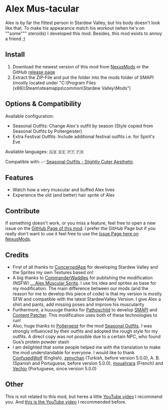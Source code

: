 # Alex Mus-tacular
Alex is by far the fittest person in Stardew Valley, but his body doesn't look like that. To make his appearance match his workout (when he's on ""some""" steroids) I developed this mod. Besides, this mod exists to annoy a friend ;)

## Install

1. Download the newest version of this mod from [NexusMods](https://www.nexusmods.com/users/96969738?tab=user+files) or the GitHub [release page](https://github.com/Molenfeuer/AlexMustacular/releases)
2. Extract the ZIP-File and put the folder into the mods folder of SMAPI (mostly located under "C:\Program Files (x86)\Steam\steamapps\common\Stardew Valley\Mods")

## Options & Compatibility

Available configuration:

- Seasonal Outfits: Change Alex's outfit by season (Style copied from Seasonal Outfits by Poltergeister)
- Extra Festival Outfits: Include additional festival outfits i.e. for Spirit's Eve

Available languages: 🇬🇧 🇩🇪 🇵🇹 🇫🇷

Compatible with: ✅ [Seasonal Outfits - Slightly Cuter Aesthetic](https://www.nexusmods.com/stardewvalley/mods/5450)

## Features

- Watch how a very muscular and buffed Alex lives
- Experience the old (and better) hair sprite of Alex

## Contribute

If something doesn't work, or you miss a feature, feel free to open a new issue on the [GitHub Page of this mod](https://github.com/Molenfeuer/AlexMustacular/issues). I prefer the GitHub Page but if you really don't want to use it feel free to use the [Issue Page here on NexusMods](https://www.nexusmods.com/stardewvalley/mods/9565?tab=bugs).

## Credits

- First of all thanks to [ConcernedApe](https://twitter.com/concernedape) for developing Stardew Valley and the Sprites my own Textures based on!
- A big thanks to [CommanderWaddles](https://www.nexusmods.com/stardewvalley/users/64707721) for publishing the modification (NSFW) [... Alex Muscular Sprite](https://www.nexusmods.com/stardewvalley/mods/3388). I use his idea and sprites as base for my modification. The main difference between our mods (and the reason for me to develop this piece of code) is that my version is mostly SFW and compatible with the latest StardewValley Version. I give Alex a shirt and pants, add missing poses and improve his muscularity
- Furthermore, a huuuuge thanks for [Pathoschild](https://www.nexusmods.com/stardewvalley/users/1552317) to develop [SMAPI](https://www.nexusmods.com/stardewvalley/mods/2400) and [Content Patcher](https://www.nexusmods.com/stardewvalley/mods/1915). This modification uses both of these technologies to run!
- Also, huge thanks to [Poltergeist](https://www.nexusmods.com/stardewvalley/users/2679113) for the mod [Seasonal Outfits](https://www.nexusmods.com/stardewvalley/mods/5450). I was strongly influenced by their outfits and adopted the rough style for my outfits. A direct copy was not possible due to a certain NPC, who found Gus’s protein powder stash
- I am delighted that some people helped me with the translation to make the mod understandable for everyone. I would like to thank [ConfusedWolf](https://www.nexusmods.com/stardewvalley/users/15421504) (English), [zenychan](https://www.nexusmods.com/users/108249578) (Turkish, before version 5.0.0), A. B. (Spanish and Portuguese, before version 5.0.0), [mouahrara](https://www.nexusmods.com/stardewvalley/users/190812873) (French) and [Vechio](https://next.nexusmods.com/profile/Vechio/about-me) (Portuguese, since version 5.0.0)

## Other

This is not related to this mod, but heres a little [YouTube video](https://youtu.be/Yi5_fSv7qXk) I recommend you. And [this is the YouTube video](https://youtu.be/1SG5A3PYaUs) I recommended before.